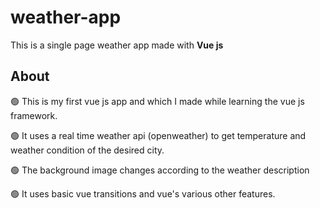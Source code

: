 # weather-app
This is a single page weather app made with **Vue js**

## About
🟢 This is my first vue js app and which I made while learning the vue js framework.

🟢  It uses a real time weather api (openweather) to get temperature and weather condition of the desired city.

🟢 The background image changes according to the weather description

🟢 It uses basic vue transitions and vue's various other features.

